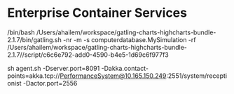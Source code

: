 # Enterprise Container Services

/bin/bash /Users/ahailem/workspace/gatling-charts-highcharts-bundle-2.1.7/bin/gatling.sh -nr -m -s computerdatabase.MySimulation  -rf /Users/ahailem/workspace/gatling-charts-highcharts-bundle-2.1.7//script/c6c6e792-add0-4590-b4e5-1d69c6f977f3

sh agent.sh -Dserver.port=8091 -Dakka.contact-points=akka.tcp://PerformanceSystem@10.165.150.249:2551/system/receptionist -Dactor.port=2556

